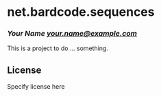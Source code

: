 # net.bardcode.sequences
### _Your Name <your.name@example.com>_

This is a project to do ... something.

## License

Specify license here

